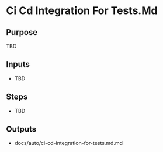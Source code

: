 # Ci Cd Integration For Tests.Md

## Purpose

TBD

## Inputs

- TBD

## Steps

- TBD

## Outputs

- docs/auto/ci-cd-integration-for-tests.md.md
